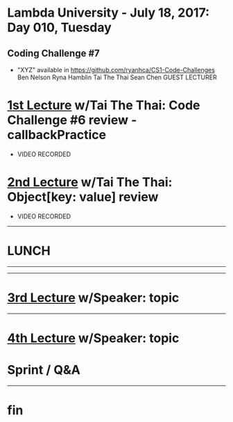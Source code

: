 # Lambda University - July 18, 2017: Day 010, Tuesday
## Coding Challenge #7
- "XYZ" available in https://github.com/ryanhca/CS1-Code-Challenges
Ben Nelson
Ryna Hamblin
Tai The Thai
Sean Chen
GUEST LECTURER
# [1st Lecture](https://youtu.be/LJLl7v3UUJo) w/Tai The Thai: Code Challenge #6 review - callbackPractice
- VIDEO RECORDED
# [2nd Lecture](https://youtu.be/lD7CnIM21T4) w/Tai The Thai: Object[key: value] review
- VIDEO RECORDED

***
# LUNCH
***


***

# [3rd Lecture](URL) w/Speaker: topic

***

# [4th Lecture](URL) w/Speaker: topic

# Sprint / Q&A

***

# fin
